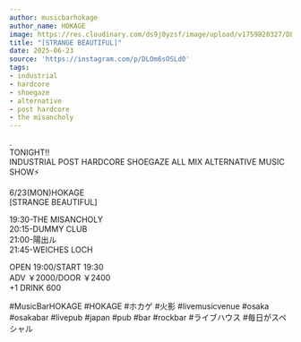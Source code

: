 ```yaml
---
author: musicbarhokage
author_name: HOKAGE
image: https://res.cloudinary.com/ds9j0yzsf/image/upload/v1759820327/DLOm6sOSLd0.jpg
title: "[STRANGE BEAUTIFUL]"
date: 2025-06-23
source: 'https://instagram.com/p/DLOm6sOSLd0'
tags:
- industrial
- hardcore
- shoegaze
- alternative
- post hardcore
- the misancholy
---
```

.<br>
TONIGHT‼️<br>
INDUSTRIAL POST HARDCORE SHOEGAZE ALL MIX ALTERNATIVE MUSIC SHOW⚡️

6/23(MON)HOKAGE<br>
[STRANGE BEAUTIFUL]

19:30-THE MISANCHOLY<br>
20:15-DUMMY CLUB<br>
21:00-陽出ル<br>
21:45-WEICHES LOCH

OPEN 19:00/START 19:30<br>
ADV ￥2000/DOOR ￥2400<br>
+1 DRINK 600

#MusicBarHOKAGE #HOKAGE #ホカゲ #火影 #livemusicvenue #osaka #osakabar #livepub #japan #pub #bar #rockbar #ライブハウス #毎日がスペシャル